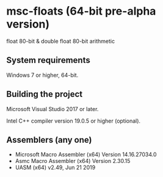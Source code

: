 # msc-floats (64-bit pre-alpha version)
float 80-bit &amp; double float 80-bit arithmetic
## System requirements
Windows 7 or higher, 64-bit.
## Building the project
Microsoft Visual Studio 2017 or later.

Intel C++ compiler version 19.0.5 or higher (optional).
## Assemblers (any one)
- Microsoft Macro Assembler (x64) Version 14.16.27034.0
- Asmc Macro Assembler (x64) Version 2.30.15
- UASM (x64) v2.49, Jun 21 2019
